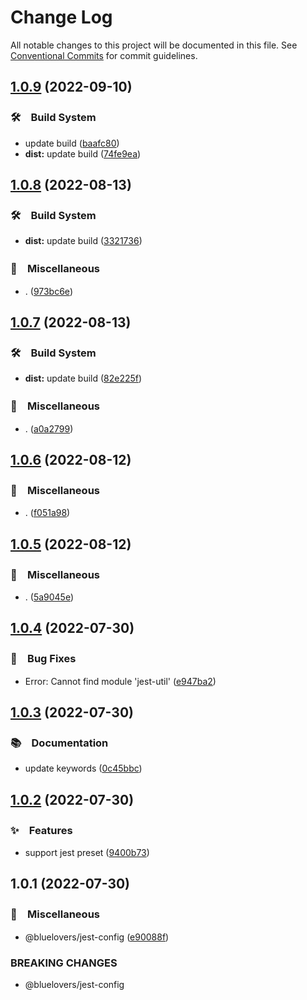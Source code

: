 # Change Log

All notable changes to this project will be documented in this file.
See [Conventional Commits](https://conventionalcommits.org) for commit guidelines.

## [1.0.9](https://github.com/bluelovers/ws-jest/compare/@bluelovers/jest-config@1.0.8...@bluelovers/jest-config@1.0.9) (2022-09-10)



### 🛠　Build System

* update build ([baafc80](https://github.com/bluelovers/ws-jest/commit/baafc80e84ea5d2470db07ce356c3be2df87a7be))
* **dist:** update build ([74fe9ea](https://github.com/bluelovers/ws-jest/commit/74fe9eaa8853364fbb5a0b52fd4999323f92bae5))



## [1.0.8](https://github.com/bluelovers/ws-jest/compare/@bluelovers/jest-config@1.0.7...@bluelovers/jest-config@1.0.8) (2022-08-13)


### 🛠　Build System

* **dist:** update build ([3321736](https://github.com/bluelovers/ws-jest/commit/33217361c143aa7d157b26e6077a6b020ecd65db))


### 🔖　Miscellaneous

* . ([973bc6e](https://github.com/bluelovers/ws-jest/commit/973bc6e067c5c97e78f56eaa5ab1d8768c0f9056))





## [1.0.7](https://github.com/bluelovers/ws-jest/compare/@bluelovers/jest-config@1.0.6...@bluelovers/jest-config@1.0.7) (2022-08-13)


### 🛠　Build System

* **dist:** update build ([82e225f](https://github.com/bluelovers/ws-jest/commit/82e225f5ebfea7ffe24f1180cf7e827c945bddd1))


### 🔖　Miscellaneous

* . ([a0a2799](https://github.com/bluelovers/ws-jest/commit/a0a279914a796d1d770bcfea5098a9bbc604bbc3))





## [1.0.6](https://github.com/bluelovers/ws-jest/compare/@bluelovers/jest-config@1.0.5...@bluelovers/jest-config@1.0.6) (2022-08-12)


### 🔖　Miscellaneous

* . ([f051a98](https://github.com/bluelovers/ws-jest/commit/f051a98b363dd2997685607f8207c55042289062))





## [1.0.5](https://github.com/bluelovers/ws-jest/compare/@bluelovers/jest-config@1.0.4...@bluelovers/jest-config@1.0.5) (2022-08-12)


### 🔖　Miscellaneous

* . ([5a9045e](https://github.com/bluelovers/ws-jest/commit/5a9045ee0c64396037010ecf57c2cc11f03afec8))





## [1.0.4](https://github.com/bluelovers/ws-jest/compare/@bluelovers/jest-config@1.0.3...@bluelovers/jest-config@1.0.4) (2022-07-30)


### 🐛　Bug Fixes

* Error: Cannot find module 'jest-util' ([e947ba2](https://github.com/bluelovers/ws-jest/commit/e947ba2260c0b3ab92f4da94270c2d80b5eddea9))





## [1.0.3](https://github.com/bluelovers/ws-jest/compare/@bluelovers/jest-config@1.0.2...@bluelovers/jest-config@1.0.3) (2022-07-30)


### 📚　Documentation

* update keywords ([0c45bbc](https://github.com/bluelovers/ws-jest/commit/0c45bbc0f263cb610555a3021ead1f3c94dcb4ba))





## [1.0.2](https://github.com/bluelovers/ws-jest/compare/@bluelovers/jest-config@1.0.1...@bluelovers/jest-config@1.0.2) (2022-07-30)


### ✨　Features

* support jest preset ([9400b73](https://github.com/bluelovers/ws-jest/commit/9400b7320d4a2dfe204dd76c0079a6178ed9d2d9))





## 1.0.1 (2022-07-30)


### 🔖　Miscellaneous

* @bluelovers/jest-config ([e90088f](https://github.com/bluelovers/ws-jest/commit/e90088f5a3585b360cf6b68404cf06bb37da93e0))


### BREAKING CHANGES

* @bluelovers/jest-config
